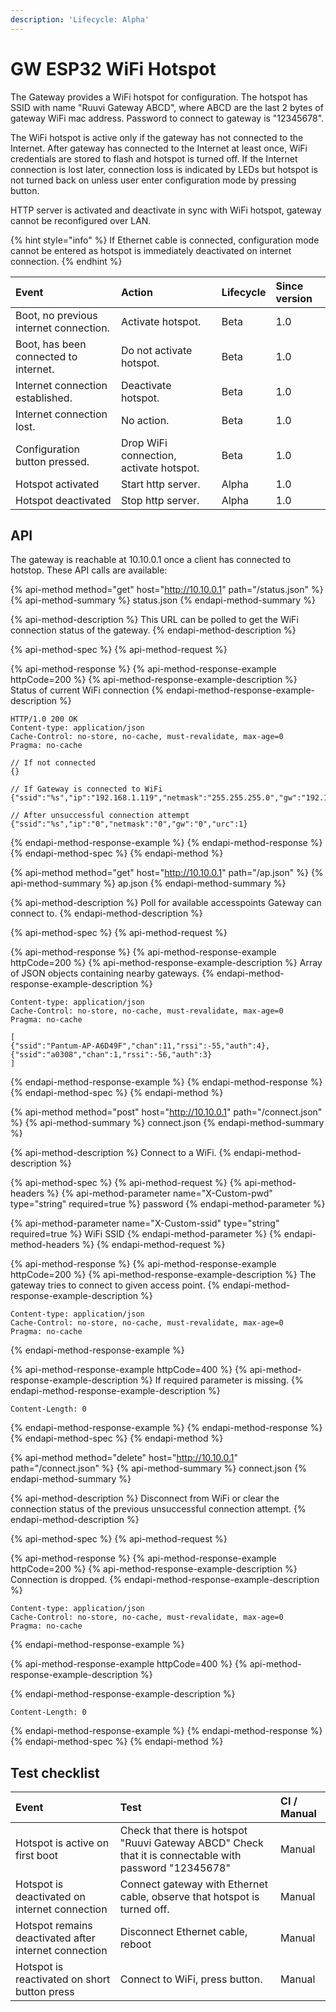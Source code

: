 ```yaml
---
description: 'Lifecycle: Alpha'
---
```


# GW ESP32 WiFi Hotspot

The Gateway provides a WiFi hotspot for configuration. The hotspot has SSID with name "Ruuvi Gateway ABCD", where ABCD are the last 2 bytes of gateway WiFi mac address. Password to connect to gateway is "12345678". 

The WiFi hotspot is active only if the gateway has not connected to the Internet. After gateway has connected to the Internet at least once, WiFi credentials are stored to flash and hotspot is turned off. If the Internet connection is lost later, connection loss is indicated by LEDs but hotspot is not turned back on unless user enter configuration mode by pressing button.

HTTP server is activated and deactivate in sync with WiFi hotspot, gateway cannot be reconfigured over LAN. 

{% hint style="info" %}
If Ethernet cable is connected, configuration mode cannot be entered as hotspot is immediately deactivated on internet connection. 
{% endhint %}

| Event | Action  | Lifecycle | Since version |
| :--- | :--- | :--- | :--- |
| Boot, no previous internet connection. | Activate hotspot. | Beta | 1.0 |
| Boot, has been connected to internet. | Do not activate hotspot. | Beta | 1.0 |
| Internet connection established. | Deactivate hotspot. | Beta | 1.0 |
| Internet connection lost. | No action. | Beta | 1.0 |
| Configuration button pressed. | Drop WiFi connection, activate hotspot. | Beta | 1.0 |
| Hotspot activated | Start http server. | Alpha | 1.0 |
| Hotspot deactivated | Stop http server. | Alpha | 1.0 |

## API

The gateway is reachable at 10.10.0.1 once a client has connected to hotstop. These API calls are available:

{% api-method method="get" host="http://10.10.0.1" path="/status.json" %}
{% api-method-summary %}
status.json
{% endapi-method-summary %}

{% api-method-description %}
This URL can be polled to get the WiFi connection status of the gateway. 
{% endapi-method-description %}

{% api-method-spec %}
{% api-method-request %}

{% api-method-response %}
{% api-method-response-example httpCode=200 %}
{% api-method-response-example-description %}
Status of current WiFi connection
{% endapi-method-response-example-description %}

```
HTTP/1.0 200 OK
Content-type: application/json
Cache-Control: no-store, no-cache, must-revalidate, max-age=0
Pragma: no-cache

// If not connected
{}

// If Gateway is connected to WiFi
{"ssid":"%s","ip":"192.168.1.119","netmask":"255.255.255.0","gw":"192.168.1.1","urc":0}

// After unsuccessful connection attempt
{"ssid":"%s","ip":"0","netmask":"0","gw":"0","urc":1}
```
{% endapi-method-response-example %}
{% endapi-method-response %}
{% endapi-method-spec %}
{% endapi-method %}

{% api-method method="get" host="http://10.10.0.1" path="/ap.json" %}
{% api-method-summary %}
ap.json
{% endapi-method-summary %}

{% api-method-description %}
Poll for available accesspoints Gateway can connect to.
{% endapi-method-description %}

{% api-method-spec %}
{% api-method-request %}

{% api-method-response %}
{% api-method-response-example httpCode=200 %}
{% api-method-response-example-description %}
Array of JSON objects containing nearby gateways. 
{% endapi-method-response-example-description %}

```
Content-type: application/json
Cache-Control: no-store, no-cache, must-revalidate, max-age=0
Pragma: no-cache

[
{"ssid":"Pantum-AP-A6D49F","chan":11,"rssi":-55,"auth":4},
{"ssid":"a0308","chan":1,"rssi":-56,"auth":3}
]
```
{% endapi-method-response-example %}
{% endapi-method-response %}
{% endapi-method-spec %}
{% endapi-method %}

{% api-method method="post" host="http://10.10.0.1" path="/connect.json" %}
{% api-method-summary %}
connect.json
{% endapi-method-summary %}

{% api-method-description %}
Connect to a WiFi.
{% endapi-method-description %}

{% api-method-spec %}
{% api-method-request %}
{% api-method-headers %}
{% api-method-parameter name="X-Custom-pwd" type="string" required=true %}
password
{% endapi-method-parameter %}

{% api-method-parameter name="X-Custom-ssid" type="string" required=true %}
WiFi SSID
{% endapi-method-parameter %}
{% endapi-method-headers %}
{% endapi-method-request %}

{% api-method-response %}
{% api-method-response-example httpCode=200 %}
{% api-method-response-example-description %}
The gateway tries to connect to given access point.
{% endapi-method-response-example-description %}

```
Content-type: application/json
Cache-Control: no-store, no-cache, must-revalidate, max-age=0
Pragma: no-cache

```
{% endapi-method-response-example %}

{% api-method-response-example httpCode=400 %}
{% api-method-response-example-description %}
If required parameter is missing.
{% endapi-method-response-example-description %}

```
Content-Length: 0
```
{% endapi-method-response-example %}
{% endapi-method-response %}
{% endapi-method-spec %}
{% endapi-method %}

{% api-method method="delete" host="http://10.10.0.1" path="/connect.json" %}
{% api-method-summary %}
connect.json
{% endapi-method-summary %}

{% api-method-description %}
Disconnect from WiFi or clear the connection status of the previous unsuccessful connection attempt.
{% endapi-method-description %}

{% api-method-spec %}
{% api-method-request %}

{% api-method-response %}
{% api-method-response-example httpCode=200 %}
{% api-method-response-example-description %}
Connection is dropped. 
{% endapi-method-response-example-description %}

```
Content-type: application/json
Cache-Control: no-store, no-cache, must-revalidate, max-age=0
Pragma: no-cache

```
{% endapi-method-response-example %}

{% api-method-response-example httpCode=400 %}
{% api-method-response-example-description %}

{% endapi-method-response-example-description %}

```
Content-Length: 0
```
{% endapi-method-response-example %}
{% endapi-method-response %}
{% endapi-method-spec %}
{% endapi-method %}

## Test checklist

| Event | Test | CI / Manual |
| :--- | :--- | :--- |
| Hotspot is active on first boot | Check that there is hotspot "Ruuvi Gateway ABCD" Check that it is connectable with password "12345678" | Manual |
| Hotspot is deactivated on internet connection | Connect gateway with Ethernet cable, observe that hotspot is turned off. | Manual |
| Hotspot remains deactivated after internet connection | Disconnect Ethernet cable, reboot | Manual |
| Hotspot is reactivated on short button press | Connect to WiFi, press button. | Manual |

